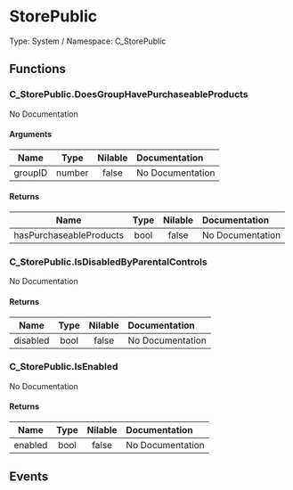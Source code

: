 # StorePublic

Type: System / Namespace: C_StorePublic

## Functions

### C_StorePublic.DoesGroupHavePurchaseableProducts

No Documentation
#### Arguments
|Name|Type|Nilable|Documentation|
|:---:|:---:|:---:|:---|
|groupID|number|false|No Documentation|
#### Returns
|Name|Type|Nilable|Documentation|
|:---:|:---:|:---:|:---|
|hasPurchaseableProducts|bool|false|No Documentation|
### C_StorePublic.IsDisabledByParentalControls

No Documentation
#### Returns
|Name|Type|Nilable|Documentation|
|:---:|:---:|:---:|:---|
|disabled|bool|false|No Documentation|
### C_StorePublic.IsEnabled

No Documentation
#### Returns
|Name|Type|Nilable|Documentation|
|:---:|:---:|:---:|:---|
|enabled|bool|false|No Documentation|
## Events
